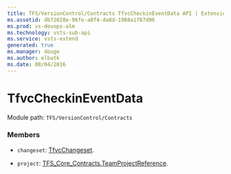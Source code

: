 ```yaml
---
title: TFS/VersionControl/Contracts TfvcCheckinEventData API | Extensions for Visual Studio Team Services
ms.assetid: db72028e-96fe-a8f4-da8d-1988a1787d96
ms.prod: vs-devops-alm
ms.technology: vsts-sub-api
ms.service: vsts-extend
generated: true
ms.manager: douge
ms.author: elbatk
ms.date: 08/04/2016
---
```


# TfvcCheckinEventData

Module path: `TFS/VersionControl/Contracts`


### Members

* `changeset`: [TfvcChangeset](../../../TFS/VersionControl/Contracts/TfvcChangeset.md). 

* `project`: [TFS_Core_Contracts.TeamProjectReference](../../../TFS/Core/Contracts/TeamProjectReference.md). 

